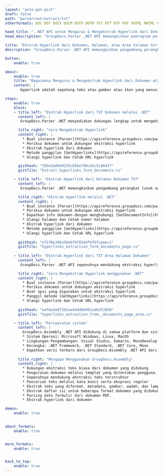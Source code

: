 ```yaml
---
layout: "auto-gen-gist"
draft: false
path: "parser/net/extract/txt"
otherformats: DOC DOT DOCX DOCM DOTX DOTM TXT OTT RTF PDF XHTML MHTML MD XML EPUB FB2 CHM XLS XLT XLSX XLSM XLSB XLTX XLTM ODS CSV OTS XLA XLAM PPT PPTX  PPS POT PPSX PPTM POTX PPSM ODP OTP PST OST EML EMLX MSG ONE 

head_title: "..NET API untuk Mengurai & Mengekstrak Hyperlink dari Dokumen, Halaman, atau Area Halaman"
head_description: "GroupDocs.Parser .NET API memungkinkan pemrogram perangkat lunak untuk mengekstrak hyperlink dari dokumen, halaman atau halaman Area PDF, DOCX, XLSX, CSV, PPTX, EML, MSG, EPUB & banyak lagi."

title: "Ekstrak Hyperlink dari Dokumen, Halaman, atau Area halaman tertentu melalui C#/VB.NET API"
description: "GroupDocs.Parser .NET API memungkinkan pengembang perangkat lunak untuk mengurai & mengekstrak hyperlink dari dokumen, halaman atau halaman Area PDF, DOC, DOCX, PPT, PPTX, EML, MSG, XLS, XLSX, CSV, ODT, RTF, EPUB dan banyak lainnya dokumen."

button:
    enable: true

about:
    enable: true
    title: "Bagaimana Mengurai & Mengekstrak Hyperlink dari Dokumen atau Halaman melalui .NET?"
    content: |
       Hyperlink adalah sepotong teks atau gambar atau ikon yang menunjuk ke seluruh dokumen atau ke bagian tertentu dalam dokumen. Penggunaan hyperlink memungkinkan pengguna untuk menavigasi ke halaman web atau dokumen. Seringkali diperlukan untuk mengekstrak hyperlink dari dokumen dan menggunakannya untuk mengakses dokumen atau halaman web eksternal. GroupDocs.Parser .NET API adalah API ekstraksi teks dokumen menarik yang menyediakan fungsionalitas lengkap untuk mengimplementasikan solusi ekstraksi teks dan metadata. Mendukung ekstraksi teks & hyperlink dari PDF, Email, Ebooks, format Microsoft Office: Word (DOC, DOCX), PowerPoint (PPT, PPTX), Excel (XLS, XLSX), format LibreOffice dan banyak lagi. Ini mendukung beberapa fitur canggih untuk penguraian dokumen, mengekstraksi teks biasa dan terstruktur, pencarian teks dengan kata kunci, mengekstrak metadata atau gambar, wadah serta lampiran dan banyak lagi. 

steps:
    enable: true
    block:
    - title_left: "Ekstrak Hyperlink dari TXT Dokumen melalui .NET"
      content_left: |
       GroupDocs.Parser .NET menyediakan dukungan lengkap untuk mengekstraksi Hyperlink dari dokumen TXT. Contoh kode C# .NET berikut menunjukkan cara mengekstrak hyperlink di dalam dokumen TXT. 

      title_right: "Cara Mengekstrak Hyperlink"
      content_right: |
        * Buat instance [Parser](https://apireference.groupdocs.com/parser/net/groupdocs.parser/parser) 
        * Periksa dokumen untuk dukungan ekstraksi hyperlink
        * Ekstrak hyperlink dari dokumen
        * Metode panggilan [GetHyperlinks](https://apireference.groupdocs.com/parser/net/groupdocs.parser/parser/methods/gethyperlinks) mengekstrak semua hyperlink dari seluruh dokumen.
        * Ulangi hyperlink dan Cetak URL hyperlink

      gisthash: "35be3a09e0135c65be790c42c5c86d37"
      gistfile: "Extract_hyperlinks_form_documents.cs"

    - title_left: "Ekstrak Hyperlink dari Halaman Dokumen TXT"
      content_left: |
       GroupDocs.Parser .NET memungkinkan pengembang perangkat lunak untuk mengekstrak hyperlink dari dokumen TXT dengan beberapa baris kode. Kode C# .NET di bawah ini menunjukkan ekstraksi hyperlink di dalam dokumen TXT. 

      title_right: "Ekstrak Hyperlink melalui .NET"
      content_right: |
        * Buat instance [Parser](https://apireference.groupdocs.com/parser/net/groupdocs.parser/parser) 
        * Periksa dokumen untuk dukungan ekstraksi hyperlink
        * Dapatkan info dokumen dengan menghubungi [GetDocumentInfo](https://apireference.groupdocs.com/parser/net/groupdocs.parser/parser/methods/getdocumentinfo) 
        * Ulangi halaman dan Cetak nomor halaman
        * Ekstrak hyperlink dari dokumen
        * Metode panggilan [GetHyperlinks](https://apireference.groupdocs.com/parser/net/groupdocs.parser/parser/methods/gethyperlinks) mengekstrak semua hyperlink dari seluruh dokumen.
        * Ulangi hyperlink dan Cetak URL hyperlink
     
      gisthash: "e71f8e39ba36ebf97034dfbf6fceeec1"
      gistfile: "hyperlinks_extraction_form_documents_page.cs"
      
    - title_left: "Ekstrak Hyperlink dari TXT Area Halaman Dokumen"
      content_left: |
       GroupDocs.Parser .NET API sepenuhnya mendukung ekstraksi hyperlink dari dokumen TXT dengan mudah. Contoh kode .NET berikut menunjukkan cara mengekstrak hyperlink dari area halaman dokumen TXT.

      title_right: "Cara Mengekstrak Hyperlink menggunakan .NET"
      content_right: |
        * Buat instance [Parser](https://apireference.groupdocs.com/parser/net/groupdocs.parser/parser) 
        * Periksa dokumen untuk dukungan ekstraksi hyperlink
        * Buat opsi yang digunakan untuk ekstraksi hyperlink
        * Panggil metode [GetHyperlinks](https://apireference.groupdocs.com/parser/net/groupdocs.parser.parser/gethyperlinks/methods/1) untuk mengekstrak hyperlink dari halaman dokumen.
        * Ulangi hyperlink dan Cetak URL hyperlink
     
      gisthash: "eefbede6f391ea44ddb6901edb353950"
      gistfile: "hyperlinks_extraction_from__documents_page_area.cs"

    - title_left: "Persyaratan sistem"
      content_left: |
        GroupDocs.Assembly .NET API didukung di semua platform dan sistem operasi utama. Untuk panduan persyaratan sistem lengkap, silakan kunjungi [persyaratan sistem](hhttps://docs.groupdocs.com/parser/net/system-requirements/) Sebelum menjalankan kode di bawah, pastikan Anda telah menginstal prasyarat berikut di sistem:
        * Sistem Operasi: Microsoft Windows, Linux, MacOS
        * Lingkungan Pengembangan: Visual Studio, Xamarin, MonoDevelop dll
        * Kerangka: .NET Framework, .NET Standard, .NET Core, Mono
        * Dapatkan versi terbaru dari GroupDocs.Assembly .NET API dari [NuGet](https://www.nuget.org/packages/GroupDocs.parser/)
        
      title_right: "Mengapa Menggunakan GroupDocs.Assembly"
      content_right: |
        * Dukungan ekstraksi teks biasa dari dokumen yang didukung
        * Penguraian dokumen melalui templat yang ditentukan pengguna.
        * Sepenuhnya mendukung ekstraksi teks terstruktur
        * Pencarian teks melalui kata kunci serta ekspresi reguler
        * Ekstrak teks yang diformat, metadata, gambar, wadah, dan lampiran.
        * Ekstrak daftar isi untuk beberapa format dokumen yang didukung.
        * Parsing data formulir dari dokumen PDF.
        * Ekstrak hyperlink dari dokumen

demos:
    enable: true
        

about_formats:
    enable: true


more_formats:
    enable: true


back_to_top:
    enable: true
---
```


